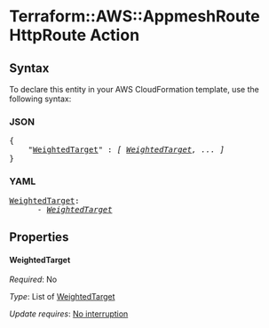 # Terraform::AWS::AppmeshRoute HttpRoute Action

## Syntax

To declare this entity in your AWS CloudFormation template, use the following syntax:

### JSON

<pre>
{
    "<a href="#weightedtarget" title="WeightedTarget">WeightedTarget</a>" : <i>[ <a href="httproute-action-weightedtarget.md">WeightedTarget</a>, ... ]</i>
}
</pre>

### YAML

<pre>
<a href="#weightedtarget" title="WeightedTarget">WeightedTarget</a>: <i>
      - <a href="httproute-action-weightedtarget.md">WeightedTarget</a></i>
</pre>

## Properties

#### WeightedTarget

_Required_: No

_Type_: List of <a href="httproute-action-weightedtarget.md">WeightedTarget</a>

_Update requires_: [No interruption](https://docs.aws.amazon.com/AWSCloudFormation/latest/UserGuide/using-cfn-updating-stacks-update-behaviors.html#update-no-interrupt)

